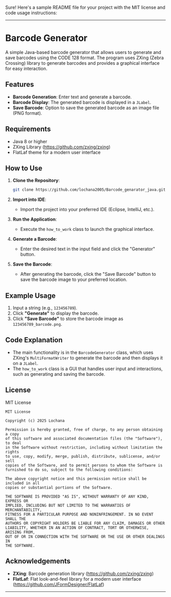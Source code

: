 Sure! Here's a sample README file for your project with the MIT license and code usage instructions:

---

# Barcode Generator

A simple Java-based barcode generator that allows users to generate and save barcodes using the CODE 128 format. The program uses ZXing (Zebra Crossing) library to generate barcodes and provides a graphical interface for easy interaction.

## Features

- **Barcode Generation**: Enter text and generate a barcode.
- **Barcode Display**: The generated barcode is displayed in a `JLabel`.
- **Save Barcode**: Option to save the generated barcode as an image file (PNG format).

## Requirements

- Java 8 or higher
- ZXing Library (https://github.com/zxing/zxing)
- FlatLaf theme for a modern user interface

## How to Use

1. **Clone the Repository**:
   ```bash
   git clone https://github.com/lochana2005/Barcode_genarator_java.git
   ```
   
2. **Import into IDE**: 
   - Import the project into your preferred IDE (Eclipse, IntelliJ, etc.).

3. **Run the Application**:
   - Execute the `how_to_work` class to launch the graphical interface.

4. **Generate a Barcode**:
   - Enter the desired text in the input field and click the "Generator" button.
   
5. **Save the Barcode**:
   - After generating the barcode, click the "Save Barcode" button to save the barcode image to your preferred location.

## Example Usage

1. Input a string (e.g., `123456789`).
2. Click **"Generate"** to display the barcode.
3. Click **"Save Barcode"** to store the barcode image as `123456789_barcode.png`.

## Code Explanation

- The main functionality is in the `BarcodeGenerator` class, which uses ZXing's `MultiFormatWriter` to generate the barcode and then displays it on a `JLabel`.
- The `how_to_work` class is a GUI that handles user input and interactions, such as generating and saving the barcode.

## License

MIT License

```
MIT License

Copyright (c) 2025 Lochana

Permission is hereby granted, free of charge, to any person obtaining a copy
of this software and associated documentation files (the "Software"), to deal
in the Software without restriction, including without limitation the rights
to use, copy, modify, merge, publish, distribute, sublicense, and/or sell
copies of the Software, and to permit persons to whom the Software is
furnished to do so, subject to the following conditions:

The above copyright notice and this permission notice shall be included in all
copies or substantial portions of the Software.

THE SOFTWARE IS PROVIDED "AS IS", WITHOUT WARRANTY OF ANY KIND, EXPRESS OR
IMPLIED, INCLUDING BUT NOT LIMITED TO THE WARRANTIES OF MERCHANTABILITY,
FITNESS FOR A PARTICULAR PURPOSE AND NONINFRINGEMENT. IN NO EVENT SHALL THE
AUTHORS OR COPYRIGHT HOLDERS BE LIABLE FOR ANY CLAIM, DAMAGES OR OTHER
LIABILITY, WHETHER IN AN ACTION OF CONTRACT, TORT OR OTHERWISE, ARISING FROM,
OUT OF OR IN CONNECTION WITH THE SOFTWARE OR THE USE OR OTHER DEALINGS IN
THE SOFTWARE.
```

## Acknowledgements

- **ZXing**: Barcode generation library (https://github.com/zxing/zxing)
- **FlatLaf**: Flat look-and-feel library for a modern user interface (https://github.com/JFormDesigner/FlatLaf)

---

